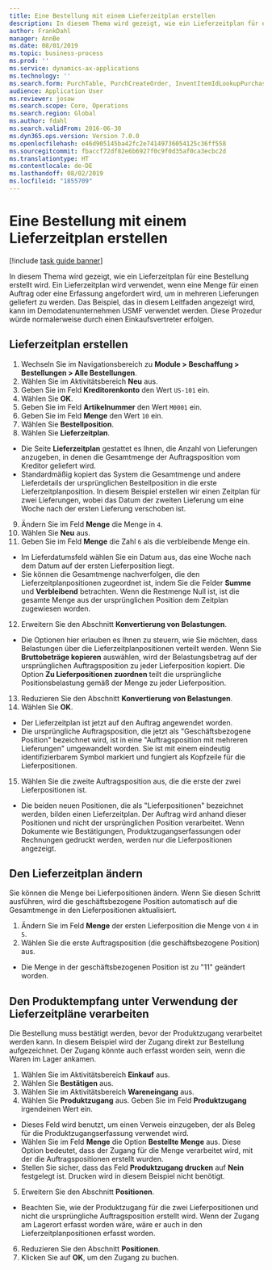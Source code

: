 ```yaml
---
title: Eine Bestellung mit einem Lieferzeitplan erstellen
description: In diesem Thema wird gezeigt, wie ein Lieferzeitplan für eine Bestellung erstellt wird.
author: FrankDahl
manager: AnnBe
ms.date: 08/01/2019
ms.topic: business-process
ms.prod: ''
ms.service: dynamics-ax-applications
ms.technology: ''
ms.search.form: PurchTable, PurchCreateOrder, InventItemIdLookupPurchase, PurchDeliverySchedule, PurchEditLines
audience: Application User
ms.reviewer: josaw
ms.search.scope: Core, Operations
ms.search.region: Global
ms.author: fdahl
ms.search.validFrom: 2016-06-30
ms.dyn365.ops.version: Version 7.0.0
ms.openlocfilehash: e46d905145ba42fc2e74149736054125c36ff558
ms.sourcegitcommit: fbaccf72df82e6b6927f0c9f0d35af0ca3ecbc2d
ms.translationtype: HT
ms.contentlocale: de-DE
ms.lasthandoff: 08/02/2019
ms.locfileid: "1855709"
---
```

# <a name="create-a-purchase-order-with-a-delivery-schedule"></a>Eine Bestellung mit einem Lieferzeitplan erstellen

[!include [task guide banner](../../includes/task-guide-banner.md)]

In diesem Thema wird gezeigt, wie ein Lieferzeitplan für eine Bestellung erstellt wird. Ein Lieferzeitplan wird verwendet, wenn eine Menge für einen Auftrag oder eine Erfassung angefordert wird, um in mehreren Lieferungen geliefert zu werden. Das Beispiel, das in diesem Leitfaden angezeigt wird, kann im Demodatenunternehmen USMF verwendet werden. Diese Prozedur würde normalerweise durch einen Einkaufsvertreter erfolgen.

## <a name="create-a-delivery-schedule"></a>Lieferzeitplan erstellen
1. Wechseln Sie im Navigationsbereich zu **Module > Beschaffung > Bestellungen > Alle Bestellungen**.
2. Wählen Sie im Aktivitätsbereich **Neu** aus.
3. Geben Sie im Feld **Kreditorenkonto** den Wert `US-101` ein.
4. Wählen Sie **OK**.
5. Geben Sie im Feld **Artikelnummer** den Wert `M0001` ein.
6. Geben Sie im Feld **Menge** den Wert `10` ein.
7. Wählen Sie **Bestellposition**.
8. Wählen Sie **Lieferzeitplan**.
- Die Seite **Lieferzeitplan** gestattet es Ihnen, die Anzahl von Lieferungen anzugeben, in denen die Gesamtmenge der Auftragsposition vom Kreditor geliefert wird.  
- Standardmäßig kopiert das System die Gesamtmenge und andere Lieferdetails der ursprünglichen Bestellposition in die erste Lieferzeitplanposition. In diesem Beispiel erstellen wir einen Zeitplan für zwei Lieferungen, wobei das Datum der zweiten Lieferung um eine Woche nach der ersten Lieferung verschoben ist.  
9. Ändern Sie im Feld **Menge** die Menge in `4`.
10. Wählen Sie **Neu** aus.
11. Geben Sie im Feld **Menge** die Zahl `6` als die verbleibende Menge ein.
- Im Lieferdatumsfeld wählen Sie ein Datum aus, das eine Woche nach dem Datum auf der ersten Lieferposition liegt.  
- Sie können die Gesamtmenge nachverfolgen, die den Lieferzeitplanpositionen zugeordnet ist, indem Sie die Felder **Summe** und **Verbleibend** betrachten. Wenn die Restmenge Null ist, ist die gesamte Menge aus der ursprünglichen Position dem Zeitplan zugewiesen worden.  
12. Erweitern Sie den Abschnitt **Konvertierung von Belastungen**.
- Die Optionen hier erlauben es Ihnen zu steuern, wie Sie möchten, dass Belastungen über die Lieferzeitplanpositionen verteilt werden. Wenn Sie **Bruttobeträge kopieren** auswählen, wird der Belastungsbetrag auf der ursprünglichen Auftragsposition zu jeder Lieferposition kopiert. Die Option **Zu Lieferpositionen zuordnen** teilt die ursprüngliche Positionsbelastung gemäß der Menge zu jeder Lieferposition.  
13. Reduzieren Sie den Abschnitt **Konvertierung von Belastungen**.
14. Wählen Sie **OK**.
- Der Lieferzeitplan ist jetzt auf den Auftrag angewendet worden.  
- Die ursprüngliche Auftragsposition, die jetzt als "Geschäftsbezogene Position" bezeichnet wird, ist in eine "Auftragsposition mit mehreren Lieferungen" umgewandelt worden. Sie ist mit einem eindeutig identifizierbarem Symbol markiert und fungiert als Kopfzeile für die Lieferpositionen.  
15. Wählen Sie die zweite Auftragsposition aus, die die erste der zwei Lieferpositionen ist.
- Die beiden neuen Positionen, die als "Lieferpositionen" bezeichnet werden, bilden einen Lieferzeitplan. Der Auftrag wird anhand dieser Positionen und nicht der ursprünglichen Position verarbeitet. Wenn Dokumente wie Bestätigungen, Produktzugangserfassungen oder Rechnungen gedruckt werden, werden nur die Lieferpositionen angezeigt.  

## <a name="change-the-delivery-schedule"></a>Den Lieferzeitplan ändern
Sie können die Menge bei Lieferpositionen ändern. Wenn Sie diesen Schritt ausführen, wird die geschäftsbezogene Position automatisch auf die Gesamtmenge in den Lieferpositionen aktualisiert.  
1. Ändern Sie im Feld **Menge** der ersten Lieferposition die Menge von `4` in `5`.
2. Wählen Sie die erste Auftragsposition (die geschäftsbezogene Position) aus.  
- Die Menge in der geschäftsbezogenen Position ist zu "11" geändert worden.  

## <a name="process-product-receipt-using-delivery-schedules"></a>Den Produktempfang unter Verwendung der Lieferzeitpläne verarbeiten
Die Bestellung muss bestätigt werden, bevor der Produktzugang verarbeitet werden kann. In diesem Beispiel wird der Zugang direkt zur Bestellung aufgezeichnet. Der Zugang könnte auch erfasst worden sein, wenn die Waren im Lager ankamen.  
1. Wählen Sie im Aktivitätsbereich **Einkauf** aus.
2. Wählen Sie **Bestätigen** aus.
3. Wählen Sie im Aktivitätsbereich **Wareneingang** aus.
4. Wählen Sie **Produktzugang** aus. Geben Sie im Feld **Produktzugang** irgendeinen Wert ein.
- Dieses Feld wird benutzt, um einen Verweis einzugeben, der als Beleg für die Produktzugangserfassung verwendet wird.  
- Wählen Sie im Feld **Menge** die Option **Bestellte Menge** aus. Diese Option bedeutet, dass der Zugang für die Menge verarbeitet wird, mit der die Auftragspositionen erstellt wurden.  
- Stellen Sie sicher, dass das Feld **Produktzugang drucken** auf **Nein** festgelegt ist. Drucken wird in diesem Beispiel nicht benötigt.  
5. Erweitern Sie den Abschnitt **Positionen**.
- Beachten Sie, wie der Produktzugang für die zwei Lieferpositionen und nicht die ursprüngliche Auftragsposition erstellt wird. Wenn der Zugang am Lagerort erfasst worden wäre, wäre er auch in den Lieferzeitplanpositionen erfasst worden.  
6. Reduzieren Sie den Abschnitt **Positionen**.
7. Klicken Sie auf **OK**, um den Zugang zu buchen.

